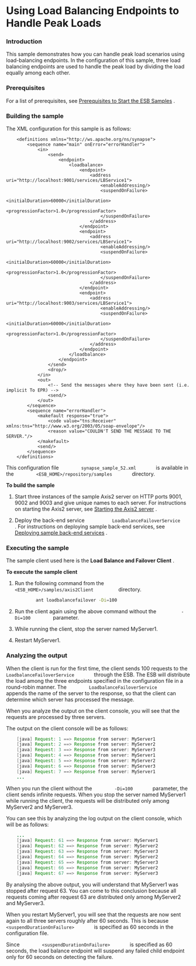 # Using Load Balancing Endpoints to Handle Peak Loads

### Introduction

This sample demonstrates how you can handle peak load scenarios using
load-balancing endpoints. In the configuration of this sample, three
load balancing endpoints are used to handle the peak load by dividing
the load equally among each other.

### Prerequisites

For a list of prerequisites, see [Prerequisites to Start the ESB
Samples](https://docs.wso2.com/display/EI650/Setting+Up+the+ESB+Samples#SettingUptheESBSamples-ESBSamplePrerequisites)
.

### Building the sample

The XML configuration for this sample is as follows:

``` 
    <definitions xmlns="http://ws.apache.org/ns/synapse">
        <sequence name="main" onError="errorHandler">
            <in>
                <send>
                    <endpoint>
                        <loadbalance>
                            <endpoint>
                                <address uri="http://localhost:9001/services/LBService1">
                                    <enableAddressing/>
                                    <suspendOnFailure>
                                      <initialDuration>60000</initialDuration>
                                      <progressionFactor>1.0</progressionFactor>
                                    </suspendOnFailure>
                                </address>
                            </endpoint>
                            <endpoint>
                                <address uri="http://localhost:9002/services/LBService1">
                                    <enableAddressing/>
                                    <suspendOnFailure>
                                      <initialDuration>60000</initialDuration>
                                      <progressionFactor>1.0</progressionFactor>
                                    </suspendOnFailure>
                                </address>
                            </endpoint>
                            <endpoint>
                                <address uri="http://localhost:9003/services/LBService1">
                                    <enableAddressing/>
                                    <suspendOnFailure>
                                      <initialDuration>60000</initialDuration>
                                      <progressionFactor>1.0</progressionFactor>
                                    </suspendOnFailure>
                                </address>
                            </endpoint>
                        </loadbalance>
                    </endpoint>
                </send>
                <drop/>
            </in>
            <out>
                <!-- Send the messages where they have been sent (i.e. implicit To EPR) -->
                <send/>
            </out>
        </sequence>
        <sequence name="errorHandler">
            <makefault response="true">
                <code value="tns:Receiver" xmlns:tns="http://www.w3.org/2003/05/soap-envelope"/>
                <reason value="COULDN'T SEND THE MESSAGE TO THE SERVER."/>
            </makefault>
            <send/>
        </sequence>
    </definitions>
```

This configuration file `         synapse_sample_52.xml        ` is
available in the `         <ESB_HOME>/repository/samples        `
directory.

**To build the sample**

1.  Start three instances of the sample Axis2 server on HTTP ports 9001,
    9002 and 9003 and give unique names to each server. For instructions
    on starting the Axis2 server, see [Starting the Axis2
    server](https://docs.wso2.com/display/EI650/Setting+Up+the+ESB+Samples#SettingUptheESBSamples-Axis2server)
    .

2.  Deploy the back-end service
    `           LoadbalanceFailoverService          ` . For instructions
    on deploying sample back-end services, see [Deploying sample
    back-end
    services](https://docs.wso2.com/display/EI650/Setting+Up+the+ESB+Samples#SettingUptheESBSamples-Backend)
    .

### Executing the sample

The sample client used here is the **Load Balance and Failover Client**
.

**To execute the sample client**

1.  Run the following command from the
    `           <ESB_HOME>/samples/axis2Client          ` directory.

    ``` bash
            ant loadbalancefailover -Di=100
    ```

2.  Run the client again using the above command without the
    `          -Di=100         ` parameter.
3.  While running the client, stop the server named MyServer1.
4.  Restart MyServer1.

### Analyzing the output

When the client is run for the first time, the client sends 100 requests
to the `         LoadbalanceFailoverService        ` through the ESB.
The ESB will distribute the load among the three endpoints specified in
the configuration file in a round-robin manner. The
`         LoadbalanceFailoverService        ` appends the name of the
server to the response, so that the client can determine which server
has processed the message.

When you analyze the output on the client console, you will see that the
requests are processed by three servers.

The output on the client console will be as follows:

``` java
    [java] Request: 1 ==> Response from server: MyServer1
    [java] Request: 2 ==> Response from server: MyServer2
    [java] Request: 3 ==> Response from server: MyServer3
    [java] Request: 4 ==> Response from server: MyServer1
    [java] Request: 5 ==> Response from server: MyServer2
    [java] Request: 6 ==> Response from server: MyServer3
    [java] Request: 7 ==> Response from server: MyServer1
    ...
```

When you run the client without the `         -Di=100        `
parameter, the client sends infinite requests. When you stop the server
named MyServer1 while running the client, the requests will be
distributed only among MyServer2 and MyServer3.

You can see this by analyzing the log output on the client console,
which will be as follows:

``` java
    ...
    [java] Request: 61 ==> Response from server: MyServer1
    [java] Request: 62 ==> Response from server: MyServer2
    [java] Request: 63 ==> Response from server: MyServer3
    [java] Request: 64 ==> Response from server: MyServer2
    [java] Request: 65 ==> Response from server: MyServer3
    [java] Request: 66 ==> Response from server: MyServer2
    [java] Request: 67 ==> Response from server: MyServer3
```

By analysing the above output, you will understand that MyServer1 was
stopped after request 63. You can come to this conclusion because all
requests coming after request 63 are distributed only among MyServer2
and MyServer3.

When you restart MyServer1, you will see that the requests are now sent
again to all three servers roughly after 60 seconds. This is because
`         <suspendDurationOnFailure>        ` is specified as 60 seconds
in the configuration file.

Since `         <suspendDurationOnFailure>        ` is specified as 60
seconds, the load balance endpoint will suspend any failed child
endpoint only for 60 seconds on detecting the failure.
